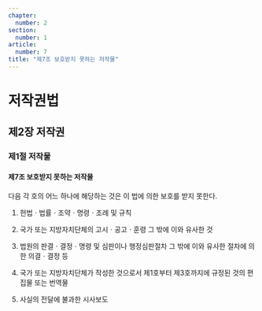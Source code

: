 ```yaml
---
chapter:
  number: 2
section:
  number: 1
article:
  number: 7
title: "제7조 보호받지 못하는 저작물"
---
```

# 저작권법

## 제2장 저작권

### 제1절 저작물

#### 제7조 보호받지 못하는 저작물

다음 각 호의 어느 하나에 해당하는 것은 이 법에 의한 보호를 받지 못한다.

1. 헌법ㆍ법률ㆍ조약ㆍ명령ㆍ조례 및 규칙

2. 국가 또는 지방자치단체의 고시ㆍ공고ㆍ훈령 그 밖에 이와 유사한 것

3. 법원의 판결ㆍ결정ㆍ명령 및 심판이나 행정심판절차 그 밖에 이와 유사한 절차에 의한 의결ㆍ결정 등

4. 국가 또는 지방자치단체가 작성한 것으로서 제1호부터 제3호까지에 규정된 것의 편집물 또는 번역물

5. 사실의 전달에 불과한 시사보도
